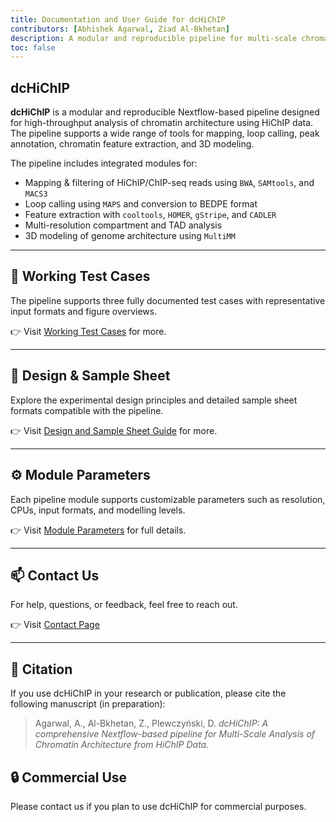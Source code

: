 ```yaml
---
title: Documentation and User Guide for dcHiChIP
contributors: [Abhishek Agarwal, Ziad Al-Bkhetan]
description: A modular and reproducible pipeline for multi-scale chromatin architecture analysis from HiChIP data.
toc: false
---
```


## dcHiChIP

**dcHiChIP** is a modular and reproducible Nextflow-based pipeline designed for high-throughput analysis of chromatin architecture using HiChIP data. The pipeline supports a wide range of tools for mapping, loop calling, peak annotation, chromatin feature extraction, and 3D modeling.

The pipeline includes integrated modules for:

- Mapping & filtering of HiChIP/ChIP-seq reads using `BWA`, `SAMtools`, and `MACS3`
- Loop calling using `MAPS` and conversion to BEDPE format
- Feature extraction with `cooltools`, `HOMER`, `gStripe`, and `CADLER`
- Multi-resolution compartment and TAD analysis
- 3D modeling of genome architecture using `MultiMM`

<hr/>

## 📂 Working Test Cases

The pipeline supports three fully documented test cases with representative input formats and figure overviews.

👉 Visit [Working Test Cases](./pages/working_cases) for more.

<hr/>

## 🧪 Design & Sample Sheet

Explore the experimental design principles and detailed sample sheet formats compatible with the pipeline.

👉 Visit [Design and Sample Sheet Guide](./pages/design_samplesheet) for more.

<hr/>

## ⚙️ Module Parameters

Each pipeline module supports customizable parameters such as resolution, CPUs, input formats, and modelling levels.

👉 Visit [Module Parameters](./pages//parameters) for full details.

<hr/>

## 📫 Contact Us

For help, questions, or feedback, feel free to reach out.

👉 Visit [Contact Page](./pages//contact_us)

<hr/>

## 📄 Citation

If you use dcHiChIP in your research or publication, please cite the following manuscript (in preparation):

> Agarwal, A., Al-Bkhetan, Z., Plewczyński, D. *dcHiChIP: A comprehensive Nextflow-based pipeline for Multi-Scale Analysis of Chromatin Architecture from HiChIP Data.*

## 🔒 Commercial Use

Please contact us if you plan to use dcHiChIP for commercial purposes.
